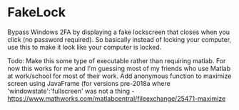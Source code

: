 # FakeLock
Bypass Windows 2FA by displaying a fake lockscreen that closes when you click (no password required). So basically instead of locking your computer, use this to make it look like your computer is locked.

Todo:
Make this some type of executable rather than requiring matlab. For now this works for me and I'm guessing most of my friends who use Matlab at work/school for most of their work.
Add anonymous function to maximize screen using JavaFrame (for versions pre-2018a where 'windowstate':'fullscreen' was not a thing - https://www.mathworks.com/matlabcentral/fileexchange/25471-maximize
